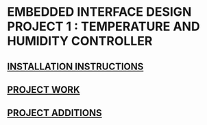 # EMBEDDED INTERFACE DESIGN PROJECT 1 : TEMPERATURE AND HUMIDITY CONTROLLER

## [INSTALLATION INSTRUCTIONS](installation-instructions)

## [PROJECT WORK](project-work)

## [PROJECT ADDITIONS](project-additions)


